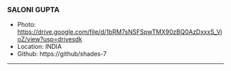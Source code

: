 ### SALONI GUPTA
- Photo: https://drive.google.com/file/d/1bRM7sNSFSpwTMX90zBQ0AzDxxxS_VjoZ/view?usp=drivesdk
- Location: INDIA
- Github: https://github/shades-7
***
